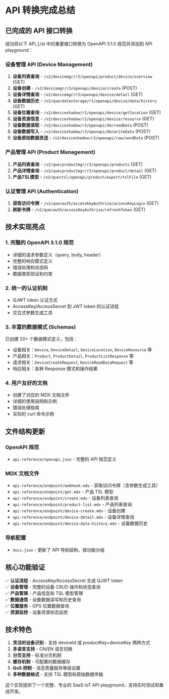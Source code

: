 # API 转换完成总结

## 已完成的 API 接口转换

成功将以下 API_List 中的重要接口转换为 OpenAPI 3.1.0 规范并添加到 API playground：

### 设备管理 API (Device Management)
1. **设备列表查询** - `/v2/devicemgr/r3/openapi/product/device/overview` (GET)
2. **设备创建** - `/v2/devicemgr/r3/openapi/device/create` (POST)  
3. **设备详情查询** - `/v2/devicemgr/r3/openapi/device/detail` (GET)
4. **设备数据历史** - `/v2/quecdatastorage/r1/openapi/device/data/history` (GET)
5. **设备位置查询** - `/v2/deviceshadow/r1/openapi/device/getlocation` (GET)
6. **设备资源信息** - `/v2/deviceshadow/r2/openapi/device/resource` (GET)
7. **设备数据读取** - `/v2/deviceshadow/r3/openapi/dm/readData` (POST)
8. **设备数据写入** - `/v2/deviceshadow/r3/openapi/dm/writeData` (POST)
9. **设备原始数据发送** - `/v2/deviceshadow/r3/openapi/raw/sendData` (POST)

### 产品管理 API (Product Management)
1. **产品列表查询** - `/v2/quecproductmgr/r3/openapi/products` (GET)
2. **产品详情查询** - `/v2/quecproductmgr/r3/openapi/product/detail` (GET)
3. **产品TSL模型** - `/v2/quectsl/openapi/product/export/tslFile` (GET)

### 认证管理 API (Authentication)
1. **获取访问令牌** - `/v2/quecauth/accessKeyAuthrize/accessKeyLogin` (GET)
2. **刷新令牌** - `/v2/quecauth/accessKeyAuthrize/refreshToken` (GET)

## 技术实现亮点

### 1. 完整的 OpenAPI 3.1.0 规范
- 详细的请求参数定义（query, body, header）
- 完整的响应模式定义
- 错误处理和状态码
- 数据类型验证和约束

### 2. 统一的认证机制
- QJWT token 认证方式
- AccessKey/AccessSecret 到 JWT token 的认证流程
- 交互式参数生成工具

### 3. 丰富的数据模式 (Schemas)
已创建 20+ 个数据模式定义，包括：
- 设备相关：`Device`, `DeviceDetail`, `DeviceLocation`, `DeviceResource` 等
- 产品相关：`Product`, `ProductDetail`, `ProductListResponse` 等
- 请求相关：`DeviceCreateRequest`, `DeviceReadDataRequest` 等
- 响应相关：各种 Response 模式和操作结果

### 4. 用户友好的文档
- 创建了对应的 MDX 文档文件
- 详细的使用说明和示例
- 错误处理指南
- 实际的 curl 命令示例

## 文件结构更新

### OpenAPI 规范
- `api-reference/openapi.json` - 完整的 API 规范定义

### MDX 文档文件
- `api-reference/endpoint/webhook.mdx` - 获取访问令牌（含参数生成工具）
- `api-reference/endpoint/get.mdx` - 产品 TSL 模型
- `api-reference/endpoint/create.mdx` - 设备列表查询  
- `api-reference/endpoint/product-list.mdx` - 产品列表查询
- `api-reference/endpoint/device-create.mdx` - 设备创建
- `api-reference/endpoint/device-detail.mdx` - 设备详情查询
- `api-reference/endpoint/device-data-history.mdx` - 设备数据历史

### 导航配置
- `docs.json` - 更新了 API 导航结构，按功能分组

## 核心功能验证

✅ **认证流程** - AccessKey/AccessSecret 生成 QJWT token  
✅ **设备管理** - 完整的设备 CRUD 操作和状态查询  
✅ **产品管理** - 产品信息和 TSL 模型管理  
✅ **数据通信** - 设备数据读写和历史查询  
✅ **位置服务** - GPS 位置数据查询  
✅ **资源监控** - 设备资源状态监控  

## 技术特色

1. **灵活的设备识别** - 支持 deviceId 或 productKey+deviceKey 两种方式
2. **多语言支持** - CN/EN 语言切换
3. **分页支持** - 标准分页机制
4. **缓存机制** - 可配置的数据缓存
5. **QoS 控制** - 消息质量服务等级设置
6. **多种数据格式** - 支持 TSL 模型和原始数据传输

这个实现提供了一个完整、专业的 SaaS IoT API playground，支持实时测试和集成开发。